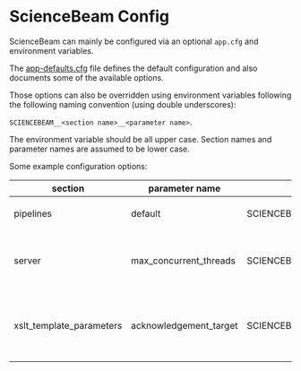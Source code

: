 # ScienceBeam Config

ScienceBeam can mainly be configured via an optional `app.cfg` and environment variables.

The [app-defaults.cfg](../app-defaults.cfg) file defines the default configuration and also documents some of the available options.

Those options can also be overridden using environment variables following the following naming convention (using double underscores):

`SCIENCEBEAM__<section name>__<parameter name>`.

The environment variable should be all upper case. Section names and parameter names are assumed to be lower case.

Some example configuration options:

| section | parameter name | environment variable name | description
| --------| -------------- | ------------------------- | -----------
| pipelines  | default | SCIENCEBEAM__PIPELINES__DEFAULT | the default pipeline, e.g. `grobid` |
| server  | max_concurrent_threads | SCIENCEBEAM__SERVER__MAX_CONCURRENT_THREADS | maximum of concurrent threads processed by the server |
| xslt_template_parameters  | acknowledgement_target | SCIENCEBEAM__XSLT_TEMPLATE_PARAMETERS__ACKNOWLEDGEMENT_TARGET | xslt parameter, defining where to output the acknowledgement section (e.g. `ack` or `body`) |
